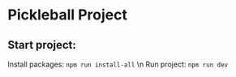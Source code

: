 # Pickleball Project 

## Start project:
Install packages: `npm run install-all` \n
Run project: `npm run dev`


